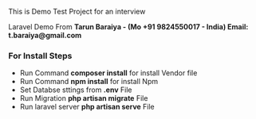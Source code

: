 
This is Demo Test Project for an interview
<p>Laravel Demo From <b>Tarun Baraiya - (Mo +91 9824550017 - India) Email: t.baraiya@gmail.com</b> </p> 

<h3>For Install Steps</h3>
<ul>
<li>Run Command <b>composer install</b> for install Vendor file</li>
<li>Run Command <b>npm install</b> for install Npm</li>
<li>Set Databse sttings from <b>.env</b> File</li>
<li>Run Migration <b>php artisan migrate</b> File</li>
<li>Run laravel server <b>php artisan serve</b> File</li>
</ul>
